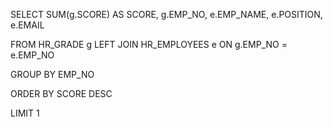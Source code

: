 SELECT SUM(g.SCORE) AS SCORE, g.EMP_NO, e.EMP_NAME, e.POSITION, e.EMAIL

FROM HR_GRADE g LEFT JOIN HR_EMPLOYEES e ON g.EMP_NO = e.EMP_NO

GROUP BY EMP_NO

ORDER BY SCORE DESC

LIMIT 1


